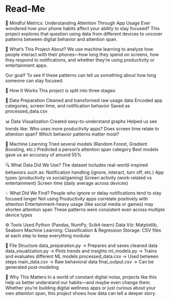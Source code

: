 # Read-Me

🌱 Mindful Metrics: Understanding Attention Through App Usage
Ever wondered how your phone habits affect your ability to stay focused?
This project explores that question using data from different devices to uncover patterns between digital behavior and attention span.


📌 What’s This Project About?
We use machine learning to analyze how people interact with their phones—how long they spend on screens, how they respond to notifications, and whether they’re using productivity or entertainment apps.


Our goal?
To see if these patterns can tell us something about how long someone can stay focused.


🔄 How It Works
This project is split into three stages:

🔧 Data Preparation
Cleaned and transformed raw usage data
Encoded app categories, screen time, and notification behavior
Saved as processed_data.csv

📊 Data Visualization
Created easy-to-understand graphs
Helped us see trends like:
Who uses more productivity apps?
Does screen time relate to attention span?
Which behavior patterns matter most?

🤖 Machine Learning
Tried several models (Random Forest, Gradient Boosting, etc.)
Predicted a person’s attention span category
Best models gave us an accuracy of around 55%


🔍 What Data Did We Use?
The dataset includes real-world-inspired behaviors such as:
Notification handling (ignore, interact, turn off, etc.)
App types (productivity vs social/gaming)
Screen activity (work-related vs entertainment)
Screen time (daily average across devices)


💡 What Did We Find?
People who ignore or delay notifications tend to stay focused longer
Not using Productivity apps correlate positively with attention
Entertainment-heavy usage (like social media or games) may shorten attention span
These patterns were consistent even across multiple device types


⚙️ Tools Used
Python (Pandas, NumPy, Scikit-learn)
Data Viz: Matplotlib, Seaborn
Machine Learning: Classification & Regression
Storage: CSV files at each step to keep everything modular


📁 File Structure
data_preparation.py → Prepares and saves cleaned data
data_visualization.py → Plots trends and insights
ml_models.py → Trains and evaluates different ML models
processed_data.csv → Used between steps
main_data.csv → Raw behavioral data
final_output.csv → Can be generated post-modeling


🚀 Why This Matters
In a world of constant digital noise, projects like this help us better understand our habits—and maybe even change them.
Whether you’re building digital wellness apps or just curious about your own attention span, this project shows how data can tell a deeper story.
